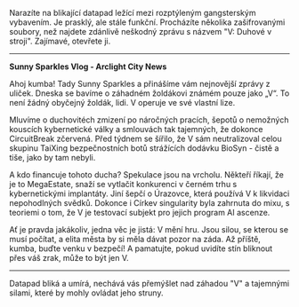 Narazíte na blikající datapad ležící mezi rozptýleným gangsterským vybavením. Je prasklý, ale stále funkční. Procházíte několika zašifrovanými soubory, než najdete zdánlivě neškodný zprávu s názvem "V: Duhové v stroji". Zajímavé, otevřete ji.

---

**Sunny Sparkles Vlog - Arclight City News**

Ahoj kumba! Tady Sunny Sparkles a přinášíme vám nejnovější zprávy z uliček. Dneska se bavíme o záhadném žoldákovi známém pouze jako „V“. To není žádný obyčejný žoldák, lidi. V operuje ve své vlastní lize.

Mluvíme o duchovitéch zmizení po náročných pracích, šepotů o nemožných kouscích kybernetické války a smlouvách tak tajemných, že dokonce CircuitBreak zčervená. Před týdnem se šířilo, že V sám neutralizoval celou skupinu TaiXing bezpečnostních botů strážících dodávku BioSyn - čistě a tiše, jako by tam nebyli.

A kdo financuje tohoto ducha? Spekulace jsou na vrcholu. Někteří říkají, že je to MegaEstate, snaží se vytlačit konkurenci v černém trhu s kybernetickými implantáty. Jiní šepčí o Úrazovce, která používá V k likvidaci nepohodlných svědků. Dokonce i Církev singularity byla zahrnuta do mixu, s teoriemi o tom, že V je testovací subjekt pro jejich program AI ascenze.

Ať je pravda jakákoliv, jedna věc je jistá: V mění hru. Jsou silou, se kterou se musí počítat, a elita města by si měla dávat pozor na záda. Až příště, kumba, buďte venku v bezpečí! A pamatujte, pokud uvidíte stín bliknout přes váš zrak, může to být jen V.

---

Datapad bliká a umírá, nechává vás přemýšlet nad záhadou "V" a tajemnými silami, které by mohly ovládat jeho struny.
